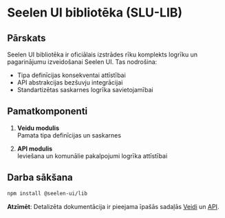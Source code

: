 # **Seelen UI bibliotēka (SLU-LIB)**

## Pārskats

Seelen UI bibliotēka ir oficiālais izstrādes rīku komplekts logrīku un
pagarinājumu izveidošanai Seelen UI. Tas nodrošina:

- Tipa definīcijas konsekventai attīstībai
- API abstrakcijas bezšuvju integrācijai
- Standartizētas saskarnes logrīka savietojamībai

## Pamatkomponenti

1. **Veidu modulis**\
   Pamata tipa definīcijas un saskarnes

2. **API modulis**\
   Ieviešana un komunālie pakalpojumi logrīka attīstībai

## Darba sākšana

```bash
npm install @seelen-ui/lib
```

**Atzīmēt**: Detalizēta dokumentācija ir pieejama īpašās sadaļās
[Veidi](./library-types) un [API](./library-api).
